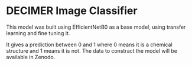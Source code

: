 # DECIMER Image Classifier

This model was built using EfficientNetB0 as a base model, using transfer learning and fine tuning it.

It gives a prediction between 0 and 1 where 0 means it is a chemical structure and 1 means it is not. The data to constract the model will be available in Zenodo. 
